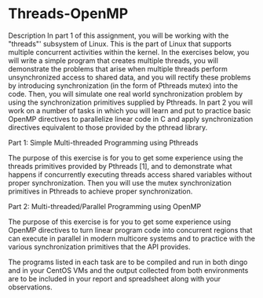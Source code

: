 Threads-OpenMP
==============

Description
In part 1 of this assignment, you will be working with the "threads"' subsystem of Linux. This is the part of Linux that supports multiple concurrent activities within the kernel. In the exercises below, you will write a simple program that creates multiple threads, you will demonstrate the problems that arise when multiple threads perform unsynchronized access to shared data, and you will rectify these problems by introducing synchronization (in the form of Pthreads mutex) into the code. Then, you will simulate one real world synchronization problem by using the synchronization primitives supplied by Pthreads.
In part 2 you will work on a number of tasks in which you will learn and put to practice basic OpenMP directives to parallelize linear code in C and apply synchronization directives equivalent to those provided by the pthread library.
 
Part 1: Simple Multi-threaded Programming using Pthreads
 
The purpose of this exercise is for you to get some experience using the threads primitives provided by Pthreads [1], and to demonstrate what happens if concurrently executing threads access shared variables without proper synchronization. Then you will use the mutex synchronization primitives in Pthreads to achieve proper synchronization.

Part 2: Multi-threaded/Parallel Programming using OpenMP
 
The purpose of this exercise is for you to get some experience using OpenMP directives to turn linear program code into concurrent regions that can execute in parallel in modern multicore systems and to practice with the various synchronization primitives that the API provides.
 
The programs listed in each task are to be compiled and run in both dingo and in your CentOS VMs and the output collected from both environments are to be included in your report and spreadsheet along with your observations.
